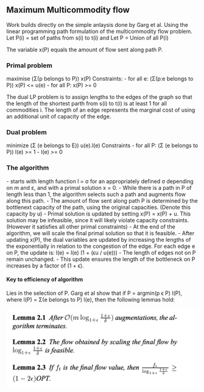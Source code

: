 <h2> Maximum Multicommodity flow </h2>

Work builds directly on the simple anlaysis done by Garg et al. 
Using the linear programming path formulation of the multicommodity flow problem.
Let P(i) = set of paths from s(i) to t(i) and 
Let P = Union of all P(i) 

The variable x(P) equals the amount of flow sent along path P.

<h3> Primal problem </h3>
maximise (Σ(p belongs to P)) x(P)
Constraints:
- for all e: (Σ(p:e belongs to P)) x(P) <= u(e)
- for all P: x(P) >= 0 

The dual LP problem is to assign lengths to the edges of the graph so that the length of the shortest parth from s(i) to t(i) is at least 1 for all commodities i. The length of an edge represents the marginal cost of using an additional unit of capacity of the edge.

<h3> Dual problem </h3>
minimize (Σ (e belongs to E)) u(e).l(e)
Constraints 
- for all P: (Σ (e belongs to P)) l(e) >= 1
- l(e) >= 0

<h3> The algorithm </h3>
- starts with length function l = σ for an appropriately defined σ depending on m and ε, and with a primal solution x = 0. 
- While there is a path in P of length less than 1, the algorithm selects such a path and augments flow along this path. 
- The amount of flow sent along path P is determined by the bottlenext capacity of the path, using the original capacities. (Denote this capacity by u)
- Primal solution is updated by setting x(P) = x(P) + u. This solution may be infeasible, since it will likely violate capacity constraints. (However it satisfies all other primal constraints)
- At the end of the algorithm, we will scale the final primal solution so that it is feasible. 
- After updating x(P), the dual variables are updated by increasing the lengths of the exponentially in relation to the congestion of the edge. For each edge e on P, the update is:
    l(e) = l(e) (1 + (ϵu / u(e)))
- The length of edges not on P remain unchanged.
- This update ensures the length of the bottleneck on P increases by a factor of (1 + ϵ).

<h4> Key to efficiency of algorithm </h4>
Lies in the selection of P.
Garg et al show that if P = argmin(p ϵ P) l(P), where l(P) = Σ(e belongs to P) l(e), then the following lemmas hold:

![Lemmas](/Fleischer/images/lemmas-2.1-2.3.png)
